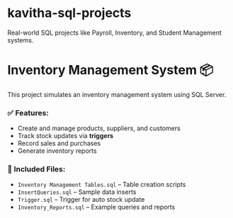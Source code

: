 # kavitha-sql-projects
Real-world SQL projects like Payroll, Inventory, and Student Management systems.
# Inventory Management System 📦

This project simulates an inventory management system using SQL Server.

### ✅ Features:
- Create and manage products, suppliers, and customers
- Track stock updates via **triggers**
- Record sales and purchases
- Generate inventory reports

### 📂 Included Files:
- `Inventory Management Tables.sql` – Table creation scripts
- `InsertQueries.sql` – Sample data inserts
- `Trigger.sql` – Trigger for auto stock update
- `Inventory_Reports.sql` – Example queries and reports

